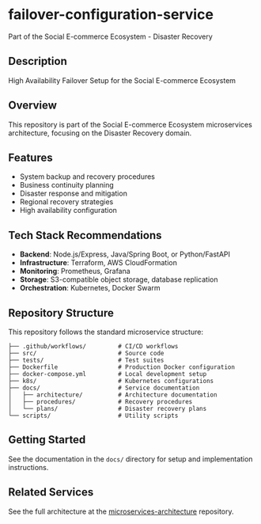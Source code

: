 # failover-configuration-service

Part of the Social E-commerce Ecosystem - Disaster Recovery

## Description

High Availability Failover Setup for the Social E-commerce Ecosystem

## Overview

This repository is part of the Social E-commerce Ecosystem microservices architecture, focusing on the Disaster Recovery domain.

## Features

- System backup and recovery procedures
- Business continuity planning
- Disaster response and mitigation
- Regional recovery strategies
- High availability configuration

## Tech Stack Recommendations

- **Backend**: Node.js/Express, Java/Spring Boot, or Python/FastAPI
- **Infrastructure**: Terraform, AWS CloudFormation
- **Monitoring**: Prometheus, Grafana
- **Storage**: S3-compatible object storage, database replication
- **Orchestration**: Kubernetes, Docker Swarm

## Repository Structure

This repository follows the standard microservice structure:

```
├── .github/workflows/         # CI/CD workflows
├── src/                       # Source code
├── tests/                     # Test suites
├── Dockerfile                 # Production Docker configuration
├── docker-compose.yml         # Local development setup
├── k8s/                       # Kubernetes configurations
├── docs/                      # Service documentation
│   ├── architecture/          # Architecture documentation
│   ├── procedures/            # Recovery procedures
│   └── plans/                 # Disaster recovery plans
└── scripts/                   # Utility scripts
```

## Getting Started

See the documentation in the `docs/` directory for setup and implementation instructions.

## Related Services

See the full architecture at the [microservices-architecture](https://github.com/Micro-Services-Social-Ecommerce-App/microservices-architecture) repository.
